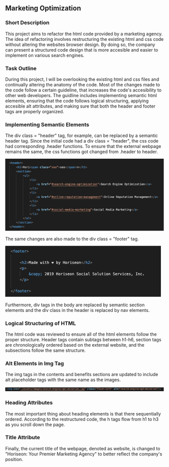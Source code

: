 ## Marketing Optimization

### Short Description

 This project aims to refactor the html code provided by a marketing agency. The idea of refactoring involves restructuring the existing html and css code without altering the websites browser design. By doing so, the company can present a structured code design that is more accesible and easier to implement on various search engines.  


### Task Outline

 During this project, I will be overlooking the existing html and css files and continually altering the anatomy of the code. Most of the changes made to the code follow a certain guideline, that increases the code's accesibility to other web developers. The guidline includes implementing semantic html elements, ensuring that the code follows logical structuring, applying accesible alt attributes, and making sure that both the header and footer tags are properly organized. 


### Implementing Semantic Elements

 The div class = "header" tag, for example, can be replaced by a semantic header tag. Since the initial code had a div class = "header", the css code had corresponding .header functions. To ensure that the external webpage remains the same, the css functions got changed from .header to header. 

 ![header-image](assets/images/header.png) 
 
 The same changes are also made to the div class = "footer" tag. 
 
 ![footer-image](assets/images/footer.png) 

 Furthermore, div tags in the body are replaced by semantic section elements and the div class in the header is replaced by nav elements.


### Logical Structuring of HTML

 The html code was reviewed to ensure all of the html elements follow the proper structure. Header tags contain subtags between h1-h6, section tags are chronologically ordered based on the external website, and the subsections follow the same structure. 



### Alt Elements in Img Tag

 The img tags in the contents and benefits sections are updated to include alt placeholder tags with the same name as the images.

![alt-image](assets/images/alttags.png) 

### Heading Attributes 

 The most important thing about heading elements is that there sequentially ordered. According to the restructured code, the h tags flow from h1 to h3 as you scroll down the page. 


### Title Attribute

 Finally, the current title of the webpage, denoted as website, is changed to "Horiseon: Your Premier Marketing Agency" to better reflect the company's position. 